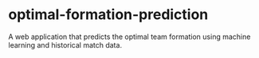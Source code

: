 # optimal-formation-prediction
A web application that predicts the optimal team formation using machine learning and historical match data.
